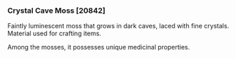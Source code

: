 ### Crystal Cave Moss [20842]

Faintly luminescent moss that grows in dark caves, laced with fine crystals. Material used for crafting items.

Among the mosses, it possesses unique medicinal properties.